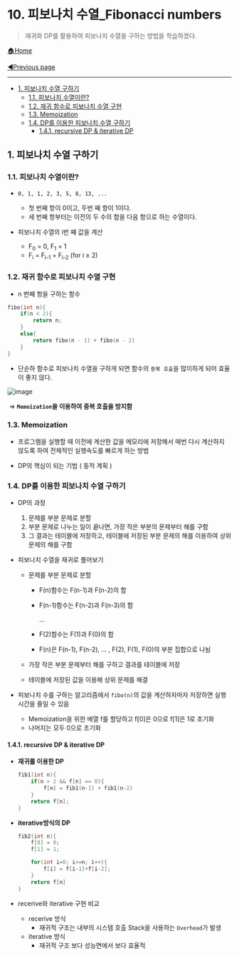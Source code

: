 # 10. 피보나치 수열_Fibonacci numbers

>재귀와 DP를 활용하여 피보나치 수열을 구하는 방법을 학습하겠다.

[🏠Home](https://github.com/batboy118/Study_Note)

[◀Previous page ](./README.md)

---

<!-- TOC -->

- [1. 피보나치 수열 구하기](#1-피보나치-수열-구하기)
	- [1.1. 피보나치 수열이란?](#11-피보나치-수열이란)
	- [1.2. 재귀 함수로 피보나치 수열 구현](#12-재귀-함수로-피보나치-수열-구현)
	- [1.3. Memoization](#13-memoization)
	- [1.4. DP를 이용한 피보나치 수열 구하기](#14-dp를-이용한-피보나치-수열-구하기)
		- [1.4.1. recursive DP & iterative DP](#141-recursive-dp--iterative-dp)

<!-- /TOC -->

## 1. 피보나치 수열 구하기

### 1.1. 피보나치 수열이란?

- `0, 1, 1, 2, 3, 5, 8, 13, ...`
  - 첫 번째 항이 0이고, 두번 째 항이 1이다.
  - 세 번째 항부터는 이전의 두 수의 합을 다음 항으로 하는 수열이다.

- 피보나치 수열의 i번 째 값을 계산
  - F<sub>0</sub> = 0, F<sub>1</sub> = 1
  - F<sub>i</sub> = F<sub>i-1</sub> + F<sub>i-2</sub>  (for i ≥ 2)

### 1.2. 재귀 함수로 피보나치 수열 구현

- n 번째 항을 구하는 함수

```c++
fibo(int n){
	if(n < 2){
		return n;
	}
	else{
		return fibo(n - 1) + fibo(n - 2)
	}
}
```

- 단순하 함수로 피보나치 수열을 구하게 되면 함수의 `중복 호출`을 많이하게 되어 효율이 좋지 않다.

![image](https://user-images.githubusercontent.com/53181778/77383708-85b72a00-6d7b-11ea-9a64-4e12960b2205.png)

​		⇒ **`Memoization`을 이용하여 중복 호출을 방지함**

### 1.3. Memoization

- 프로그램을 실행할 때 이전에 계산한 값을 메모리에 저장해서 매번 다시 계산하지 않도록 하여 전체적인 실행속도를 빠르게 하는 방법

- DP의 핵심이 되는 기법 ( 동적 계획 )


### 1.4. DP를 이용한 피보나치 수열 구하기

- DP의 과정
  1. 문제를 부분 문제로 분할
  2. 부분 문제로 나누는 일이 끝나면, 가장 작은 부분의 문제부터 해를 구함
  3. 그 결과는 테이블에 저장하고, 테이블에 저장된 부분 문제의 해를 이용하여 상위 문제의 해를 구함

- 피보나치 수열을 재귀로 풀어보기

  - 문제를 부분 문제로 분할

    - F(n)함수는 F(n-1)과 F(n-2)의 합

    - F(n-1)함수는 F(n-2)과 F(n-3)의 합

      ...

    - F(2)함수는 F(1)과 F(0)의 합
    - F(n)은 F(n-1), F(n-2), ... , F(2), F(1), F(0)의 부분 집합으로 나뉨

  - 가장 작은 부분 문제부터 해를 구하고 결과를 테이블에 저장

  - 테이블에 저장된 값을 이용해 상위 문제를 해결

- 피보나치 수를 구하는 알고리즘에서 `fibo(n)`의 값을 계산하자마자 저장하면 실행시간을 줄일 수 있음

  - Memoization을 위한 배열 f를 할당하고 f[0]은 0으로 f[1]은 1로 초기화
  - 나머지는 모두 0으로 초기화

#### 1.4.1. recursive DP & iterative DP

- **재귀를 이용한 DP**

    ```c
    fib1(int n){
    	if(n > 2 && f[n] == 0){
    		f[n] = fib1(n-1) + fib1(n-2)
    	}
    	return f[n];
    }
    ```

- **iterative방식의 DP**

    ```c
    fib2(int n){
        f[0] = 0;
        f[1] = 1;

        for(int i=0; i<=n; i++){
            f[i] = f[i-1]+f[i-2];
        }
        return f[n]
    }
    ```

- recerive와 iterative 구현 비교

    - recerive 방식
      - 재귀적 구조는 내부의 시스템 호출 Stack을 사용하는 `Overhead`가 발생
    - iterative 방식
      - 재귀적 구조 보다 성능면에서 보다 효율적
